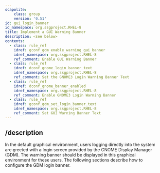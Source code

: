 ```yaml
---
scapolite:
    class: group
    version: '0.51'
id: gui_login_banner
id_namespace: org.ssgproject.RHEL-8
title: Implement a GUI Warning Banner
description: <see below>
contents:
  - class: rule_ref
    idref: gconf_gdm_enable_warning_gui_banner
    idref_namespace: org.ssgproject.RHEL-8
    ref_comment: Enable GUI Warning Banner
  - class: rule_ref
    idref: dconf_gnome_login_banner_text
    idref_namespace: org.ssgproject.RHEL-8
    ref_comment: Set the GNOME3 Login Warning Banner Text
  - class: rule_ref
    idref: dconf_gnome_banner_enabled
    idref_namespace: org.ssgproject.RHEL-8
    ref_comment: Enable GNOME3 Login Warning Banner
  - class: rule_ref
    idref: gconf_gdm_set_login_banner_text
    idref_namespace: org.ssgproject.RHEL-8
    ref_comment: Set GUI Warning Banner Text
---
```



## /description

In
the default graphical environment, users logging directly into the
system are greeted with a login screen provided by the GNOME Display
Manager (GDM). The warning banner should be displayed in this graphical
environment for these users. The following sections describe how to
configure the GDM login banner.
